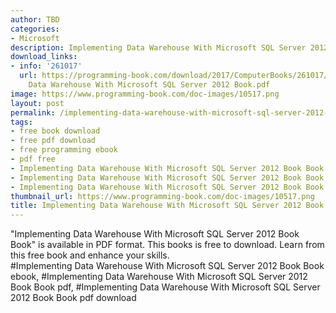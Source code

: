 ```yaml
---
author: TBD
categories:
- Microsoft
description: Implementing Data Warehouse With Microsoft SQL Server 2012 Book Book
download_links:
- info: '261017'
  url: https://programming-book.com/download/2017/ComputerBooks/261017/Implementing
    Data Warehouse With Microsoft SQL Server 2012 Book.pdf
image: https://www.programming-book.com/doc-images/10517.png
layout: post
permalink: /implementing-data-warehouse-with-microsoft-sql-server-2012-book-book.html
tags:
- free book download
- free pdf download
- free programming ebook
- pdf free
- Implementing Data Warehouse With Microsoft SQL Server 2012 Book Book ebook
- Implementing Data Warehouse With Microsoft SQL Server 2012 Book Book pdf
- Implementing Data Warehouse With Microsoft SQL Server 2012 Book Book pdf download
thumbnail_url: https://www.programming-book.com/doc-images/10517.png
title: Implementing Data Warehouse With Microsoft SQL Server 2012 Book Book
---
```


 
<div class="item-desc text-justify">
  "Implementing Data Warehouse With Microsoft SQL Server 2012 Book Book" is available in PDF format. This books is free to download. Learn from this free book and enhance your skills.
  <br>
  #Implementing Data Warehouse With Microsoft SQL Server 2012 Book Book ebook, #Implementing Data Warehouse With Microsoft SQL Server 2012 Book Book pdf, #Implementing Data Warehouse With Microsoft SQL Server 2012 Book Book pdf download
</div>